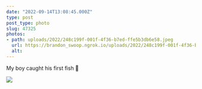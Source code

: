 ```yaml
---
date: "2022-09-14T13:08:45.000Z"
type: post 
post_type: photo
slug: 47325
photos: 
- path: uploads/2022/248c199f-001f-4f36-b7ed-ffe5b3db6e58.jpeg
  url: https://brandon_swoop.ngrok.io/uploads/2022/248c199f-001f-4f36-b7ed-ffe5b3db6e58.jpeg
  alt: 
---
```

My boy caught his first fish 🐠 


![](/uploads/2022/248c199f-001f-4f36-b7ed-ffe5b3db6e58.jpeg)
